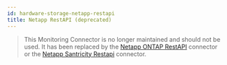 ```yaml
---
id: hardware-storage-netapp-restapi
title: Netapp RestAPI (deprecated)
---
```


> This Monitoring Connector is no longer maintained and should not be used. It has been replaced by the [Netapp ONTAP RestAPI](hardware-storage-netapp-ontap-restapi.md) connector or the [Netapp Santricity Restapi](hardware-storage-netapp-santricity-restapi.md) connector.
